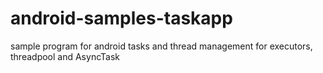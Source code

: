 android-samples-taskapp
=======================

sample program for android tasks and thread management for executors, threadpool and AsyncTask
